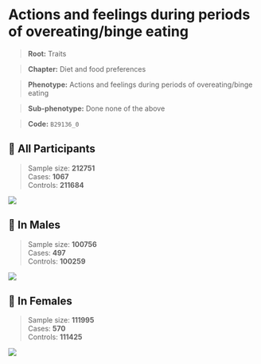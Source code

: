 # Actions and feelings during periods of overeating/binge eating
> **Root:** Traits  

> **Chapter:** Diet and food preferences  

> **Phenotype:** Actions and feelings during periods of overeating/binge eating  

> **Sub-phenotype:** Done none of the above  

> **Code:** `B29136_0`

## 🧪 All Participants  
> Sample size: **212751**  
> Cases: **1067**  
> Controls: **211684**
<img src="/Traits/Figures/ALL/B29136_0.png"/>
<CsvTable src="/public/Traits/Data/ALL/LG_B29136_0.csv" label="🔍 View full results" />

## 👨 In Males  
> Sample size: **100756**  
> Cases: **497**  
> Controls: **100259**
<img src="/Traits/Figures/Male/B29136_0.png"/>
<CsvTable src="/public/Traits/Data/Male/LG_B29136_0.csv" label="🔍 View full results" />

## 👩 In Females  
> Sample size: **111995**  
> Cases: **570**  
> Controls: **111425**
<img src="/Traits/Figures/Female/B29136_0.png"/>
<CsvTable src="/public/Traits/Data/Female/LG_B29136_0.csv" label="🔍 View full results" />
